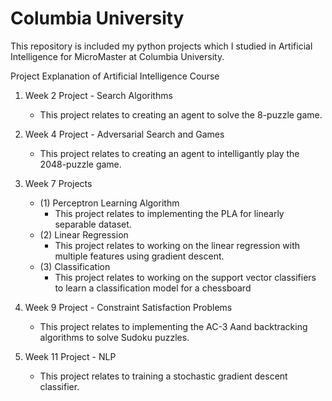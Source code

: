# Columbia University
 This repository is included my python projects which I studied in Artificial Intelligence for MicroMaster at Columbia University.
 
 Project Explanation of Artificial Intelligence Course

1. Week 2 Project - Search Algorithms 
   - This project relates to creating an agent to solve the 8-puzzle game.
   
2. Week 4 Project - Adversarial Search and Games 
   - This project relates to creating an agent to intelligantly play the 2048-puzzle game.

3. Week 7 Projects
   - (1) Perceptron Learning Algorithm 
      - This project relates to implementing the PLA for linearly separable dataset.
   - (2) Linear Regression
      - This project relates to working on the linear regression with multiple features using gradient descent.
   - (3) Classification 
      - This project relates to working on the support vector classifiers to learn a classification model for a chessboard
         
4. Week 9 Project - Constraint Satisfaction Problems
    - This project relates to implementing the AC-3 Aand backtracking algorithms to solve Sudoku puzzles.

5. Week 11 Project - NLP
    - This project relates to training a stochastic gradient descent classifier. 
